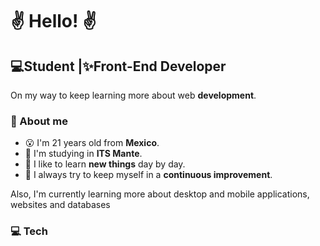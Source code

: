 <h1>✌ <b>Hello!</b> ✌</h1>
<h2>💻Student |✨Front-End Developer</h2>

<p>
  On my way to keep learning more about web <b>development</b>.
</p>

### 🎈 About me
- 😮 I'm 21 years old from **Mexico**.
- 🏤 I'm studying in **ITS Mante**.
- 🎇 I like to learn **new things** day by day.
- 🙌 I always try to keep myself in a **continuous improvement**.

<p>
  Also, I'm currently learning more about desktop and mobile applications, websites and databases
</p>

### 💻 Tech
